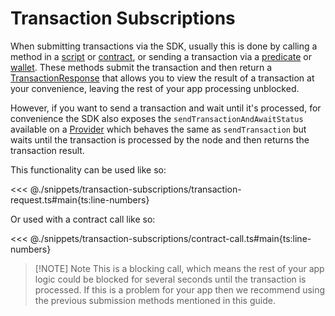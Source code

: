 # Transaction Subscriptions

When submitting transactions via the SDK, usually this is done by calling a method in a [script](../scripts/running-scripts.md) or [contract](../contracts/methods.md#call), or sending a transaction via a [predicate](../predicates/methods.md#sendtransaction) or [wallet](../wallets/index.md). These methods submit the transaction and then return a [TransactionResponse](./transaction-response.md) that allows you to view the result of a transaction at your convenience, leaving the rest of your app processing unblocked.

However, if you want to send a transaction and wait until it's processed, for convenience the SDK also exposes the `sendTransactionAndAwaitStatus` available on a [Provider](../provider/index.md) which behaves the same as `sendTransaction` but waits until the transaction is processed by the node and then returns the transaction result. 

This functionality can be used like so:

<<< @./snippets/transaction-subscriptions/transaction-request.ts#main{ts:line-numbers}

Or used with a contract call like so:

<<< @./snippets/transaction-subscriptions/contract-call.ts#main{ts:line-numbers}

> [!NOTE] Note
> This is a blocking call, which means the rest of your app logic could be blocked for several seconds until the transaction is processed. If this is a problem for your app then we recommend using the previous submission methods mentioned in this guide.
